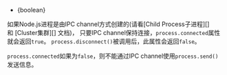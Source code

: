 <!-- YAML
added: v0.7.2
-->

* {boolean}

如果Node.js进程是由IPC channel方式创建的(请看[Child Process子进程][] 和 [Cluster集群][] 文档)，
只要IPC channel保持连接，`process.connected`属性就会返回`true`。
`process.disconnect()`被调用后，此属性会返回`false`。

`process.connected`如果为`false`，则不能通过IPC channel使用`process.send()`发送信息。



